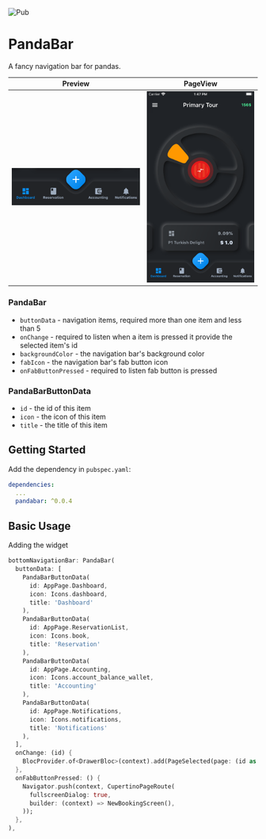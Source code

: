 ![Pub](https://img.shields.io/pub/v/pandabar) 


# PandaBar

A fancy navigation bar for pandas.

| Preview | PageView |
|---------|----------|
|![BottomNavBar Png](nav_bar.png "BottomNavBar") | ![Fix Gif](screen_shot.png "Fix") |

### PandaBar
- `buttonData` - navigation items, required more than one item and less than 5
- `onChange` - required to listen when a item is pressed it provide the selected item's id
- `backgroundColor` - the navigation bar's background color
- `fabIcon` - the navigation bar's fab button icon
- `onFabButtonPressed` - required to listen fab button is pressed

### PandaBarButtonData
- `id` - the id of this item
- `icon` - the icon of this item
- `title` - the title of this item

## Getting Started

Add the dependency in `pubspec.yaml`:

```yaml
dependencies:
  ...
  pandabar: ^0.0.4
```

## Basic Usage

Adding the widget

```dart
bottomNavigationBar: PandaBar(
  buttonData: [
    PandaBarButtonData(
      id: AppPage.Dashboard,
      icon: Icons.dashboard,
      title: 'Dashboard'
    ),
    PandaBarButtonData(
      id: AppPage.ReservationList,
      icon: Icons.book,
      title: 'Reservation'
    ),
    PandaBarButtonData(
      id: AppPage.Accounting,
      icon: Icons.account_balance_wallet,
      title: 'Accounting'
    ),
    PandaBarButtonData(
      id: AppPage.Notifications,
      icon: Icons.notifications,
      title: 'Notifications'
    ),
  ],
  onChange: (id) {
    BlocProvider.of<DrawerBloc>(context).add(PageSelected(page: (id as AppPage)));
  },
  onFabButtonPressed: () {
    Navigator.push(context, CupertinoPageRoute(
      fullscreenDialog: true,
      builder: (context) => NewBookingScreen(),
    ));
  },
),
```
